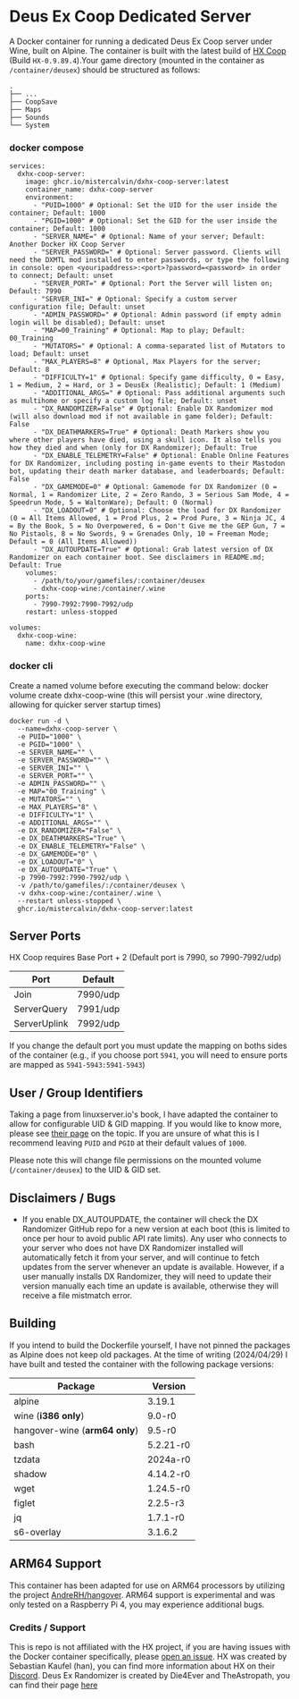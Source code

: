 # Deus Ex Coop Dedicated Server
A Docker container for running a dedicated Deus Ex Coop server under Wine, built on Alpine. The container is built with the latest build of <a href="https://wiki.deusexcoop.com/index.php?title=Getting_Started" target="_blank">HX Coop</a> (Build `HX-0.9.89.4`).Your game directory (mounted in the container as `/container/deusex`) should be structured as follows:

    .
    ├── ...
    ├── CoopSave
    ├── Maps
    ├── Sounds
    └── System

### docker compose

```
services:
  dxhx-coop-server:
    image: ghcr.io/mistercalvin/dxhx-coop-server:latest
    container_name: dxhx-coop-server
    environment:
      - "PUID=1000" # Optional: Set the UID for the user inside the container; Default: 1000
      - "PGID=1000" # Optional: Set the GID for the user inside the container; Default: 1000
      - "SERVER_NAME=" # Optional: Name of your server; Default: Another Docker HX Coop Server
      - "SERVER_PASSWORD=" # Optional: Server password. Clients will need the DXMTL mod installed to enter passwords, or type the following in console: open <youripaddress>:<port>?password=<password> in order to connect; Default: unset
      - "SERVER_PORT=" # Optional: Port the Server will listen on; Default: 7990
      - "SERVER_INI=" # Optional: Specify a custom server configuration file; Default: unset
      - "ADMIN_PASSWORD=" # Optional: Admin password (if empty admin login will be disabled); Default: unset
      - "MAP=00_Training" # Optional: Map to play; Default: 00_Training
      - "MUTATORS=" # Optional: A comma-separated list of Mutators to load; Default: unset
      - "MAX_PLAYERS=8" # Optional, Max Players for the server; Default: 8
      - "DIFFICULTY=1" # Optional: Specify game difficulty, 0 = Easy, 1 = Medium, 2 = Hard, or 3 = DeusEx (Realistic); Default: 1 (Medium)
      - "ADDITIONAL_ARGS=" # Optional: Pass additional arguments such as multihome or specify a custom log file; Default: unset
      - "DX_RANDOMIZER=False" # Optional: Enable DX Randomizer mod (will also download mod if not available in game folder); Default: False
      - "DX_DEATHMARKERS=True" # Optional: Death Markers show you where other players have died, using a skull icon. It also tells you how they died and when (only for DX Randomizer); Default: True
      - "DX_ENABLE_TELEMETRY=False" # Optional: Enable Online Features for DX Randomizer, including posting in-game events to their Mastodon bot, updating their death marker database, and leaderboards; Default: False
      - "DX_GAMEMODE=0" # Optional: Gamemode for DX Randomizer (0 = Normal, 1 = Randomizer Lite, 2 = Zero Rando, 3 = Serious Sam Mode, 4 = Speedrun Mode, 5 = WaltonWare); Default: 0 (Normal)
      - "DX_LOADOUT=0" # Optional: Choose the load for DX Randomizer (0 = All Items Allowed, 1 = Prod Plus, 2 = Prod Pure, 3 = Ninja JC, 4 = By the Book, 5 = No Overpowered, 6 = Don't Give me the GEP Gun, 7 = No Pistaols, 8 = No Swords, 9 = Grenades Only, 10 = Freeman Mode; Default = 0 (All Items Allowed))
      - "DX_AUTOUPDATE=True" # Optional: Grab latest version of DX Randomizer on each container boot. See disclaimers in README.md; Default: True
    volumes:
      - /path/to/your/gamefiles/:container/deusex
      - dxhx-coop-wine:/container/.wine
    ports:
      - 7990-7992:7990-7992/udp
    restart: unless-stopped

volumes:
  dxhx-coop-wine:
    name: dxhx-coop-wine
```

### docker cli
Create a named volume before executing the command below: docker volume create dxhx-coop-wine (this will persist your .wine directory, allowing for quicker server startup times)

```
docker run -d \
  --name=dxhx-coop-server \
  -e PUID="1000" \
  -e PGID="1000" \
  -e SERVER_NAME="" \
  -e SERVER_PASSWORD="" \
  -e SERVER_INI="" \
  -e SERVER_PORT="" \
  -e ADMIN_PASSWORD="" \
  -e MAP="00_Training" \
  -e MUTATORS="" \
  -e MAX_PLAYERS="8" \
  -e DIFFICULTY="1" \
  -e ADDITIONAL_ARGS="" \
  -e DX_RANDOMIZER="False" \
  -e DX_DEATHMARKERS="True" \
  -e DX_ENABLE_TELEMETRY="False" \
  -e DX_GAMEMODE="0" \
  -e DX_LOADOUT="0" \
  -e DX_AUTOUPDATE="True" \
  -p 7990-7992:7990-7992/udp \
  -v /path/to/gamefiles/:/container/deusex \
  -v dxhx-coop-wine:/container/.wine \
  --restart unless-stopped \
  ghcr.io/mistercalvin/dxhx-coop-server:latest
```
  
## Server Ports
HX Coop requires Base Port + 2 (Default port is 7990, so 7990-7992/udp)

| Port         | Default  |
| ------------ | -------- |
| Join 		     | 7990/udp |
| ServerQuery  | 7991/udp |
| ServerUplink | 7992/udp |

If you change the default port you must update the mapping on boths sides of the container (e.g., if you choose port `5941`, you will need to ensure ports are mapped as `5941-5943:5941-5943`)

## User / Group Identifiers
Taking a page from linuxserver.io's book, I have adapted the container to allow for configurable UID & GID mapping. If you would like to know more, please see <a href="https://docs.linuxserver.io/general/understanding-puid-and-pgid" target="_blank">their page</a> on the topic. If you are unsure of what this is I recommend leaving `PUID` and `PGID` at their default values of `1000`.

Please note this will change file permissions on the mounted volume (`/container/deusex`) to the UID & GID set.
## Disclaimers / Bugs
- If you enable DX_AUTOUPDATE, the container will check the DX Randomizer GitHub repo for a new version at each boot (this is limited to once per hour to avoid public API rate limits). Any user who connects to your server who does not have DX Randomizer installed will automatically fetch it from your server, and will continue to fetch updates from the server whenever an update is available. However, if a user manually installs DX Randomizer, they will need to update their version manually each time an update is available, otherwise they will receive a file mistmatch error.

## Building
If you intend to build the Dockerfile yourself, I have not pinned the packages as Alpine does not keep old packages. At the time of writing (2024/04/29) I have built and tested the container with the following package versions:

| Package   			               | Version   |
| ------------------------------ | --------- |
| alpine		                     | 3.19.1    |
| wine (**i386 only**)     	     | 9.0-r0	   |
| hangover-wine (**arm64 only**) | 9.5-r0	   |
| bash                           | 5.2.21-r0 |
| tzdata      		               | 2024a-r0	 |
| shadow                         | 4.14.2-r0 |
| wget					                 | 1.24.5-r0 |
| figlet                         | 2.2.5-r3  |
| jq                             | 1.7.1-r0  |
| s6-overlay                     | 3.1.6.2   |

## ARM64 Support
This container has been adapted for use on ARM64 processors by utilizing the project <a href="https://github.com/AndreRH/hangover" target="_blank">AndreRH/hangover</a>. ARM64 support is experimental and was only tested on a Raspberry Pi 4, you may experience additional bugs.

### Credits / Support
This is repo is not affiliated with the HX project, if you are having issues with the Docker container specifically, please [open an issue](https://github.com/MisterCalvin/dxhx-coop-server/issues). HX was created by Sebastian Kaufel (han), you can find more information about HX on their <a href="https://steamcommunity.com/linkfilter/?u=https%3A%2F%2Fdiscord.gg%2FjCFJ3A6" target="_blank">Discord</a>. Deus Ex Randomizer is created by Die4Ever and TheAstropath, you can find their page <a href="https://github.com/Die4Ever/deus-ex-randomizer" target="_blank">here</a>
